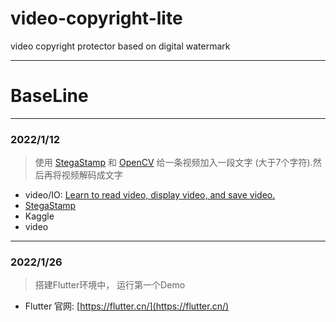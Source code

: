# video-copyright-lite
video copyright protector based on digital watermark

---

# BaseLine

---
### 2022/1/12
>  使用 [StegaStamp](https://github.com/linzissu/StegaStamp) 和 [OpenCV](https://opencv.org/) 给一条视频加入一段文字 (大于7个字符).然后再将视频解码成文字
- video/IO: [Learn to read video, display video, and save video.](https://docs.opencv.org/4.x/dd/d43/tutorial_py_video_display.html)
- [StegaStamp](https://github.com/linzissu/StegaStamp)
- Kaggle
- video

---
### 2022/1/26
> 搭建Flutter环境中， 运行第一个Demo
- Flutter 官网: [https://flutter.cn/](https://flutter.cn/)
